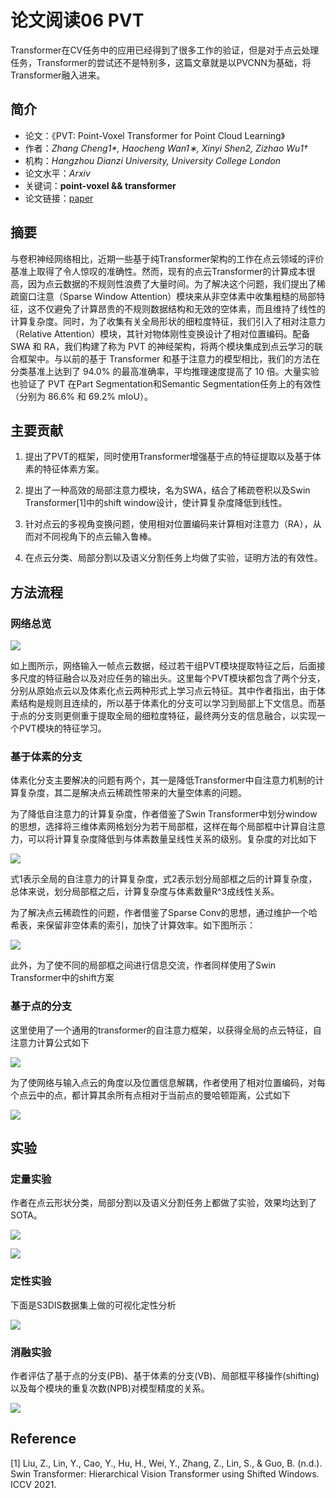 # 论文阅读06 PVT


Transformer在CV任务中的应用已经得到了很多工作的验证，但是对于点云处理任务，Transformer的尝试还不是特别多，这篇文章就是以PVCNN为基础，将Transformer融入进来。

<!--more-->

## 简介

-   论文：《PVT: Point-Voxel Transformer for Point Cloud Learning》
-   作者：_Zhang Cheng1*, Haocheng Wan1∗, Xinyi Shen2, Zizhao Wu1†_
-   机构：_Hangzhou Dianzi University, University College London_
-   论文水平：_Arxiv_
-   关键词：**point-voxel && transformer**
-   论文链接：[paper](https://arxiv.org/abs/2108.06076) 

## 摘要

与卷积神经网络相比，近期一些基于纯Transformer架构的工作在点云领域的评价基准上取得了令人惊叹的准确性。然而，现有的点云Transformer的计算成本很高，因为点云数据的不规则性浪费了大量时间。为了解决这个问题，我们提出了稀疏窗口注意（Sparse Window Attention）模块来从非空体素中收集粗糙的局部特征，这不仅避免了计算昂贵的不规则数据结构和无效的空体素，而且维持了线性的计算复杂度。同时，为了收集有关全局形状的细粒度特征，我们引入了相对注意力（Relative Attention）模块，其针对物体刚性变换设计了相对位置编码。配备 SWA 和 RA，我们构建了称为 PVT 的神经架构，将两个模块集成到点云学习的联合框架中。与以前的基于 Transformer 和基于注意力的模型相比，我们的方法在分类基准上达到了 94.0% 的最高准确率，平均推理速度提高了 10 倍。大量实验也验证了 PVT 在Part Segmentation和Semantic Segmentation任务上的有效性（分别为 86.6% 和 69.2% mIoU）。

## 主要贡献

1.  提出了PVT的框架，同时使用Transformer增强基于点的特征提取以及基于体素的特征体素方案。
    
2.  提出了一种高效的局部注意力模块，名为SWA，结合了稀疏卷积以及Swin Transformer[1]中的shift window设计，使计算复杂度降低到线性。
    
3.  针对点云的多视角变换问题，使用相对位置编码来计算相对注意力（RA），从而对不同视角下的点云输入鲁棒。
    
4.  在点云分类、局部分割以及语义分割任务上均做了实验，证明方法的有效性。

## 方法流程

### 网络总览


![](https://pictures-1309138036.cos.ap-nanjing.myqcloud.com/img/20220323195226.png)

如上图所示，网络输入一帧点云数据，经过若干组PVT模块提取特征之后，后面接多尺度的特征融合以及对应任务的输出头。这里每个PVT模块都包含了两个分支，分别从原始点云以及体素化点云两种形式上学习点云特征。其中作者指出，由于体素结构是规则且连续的，所以基于体素化的分支可以学习到局部上下文信息。而基于点的分支则更侧重于提取全局的细粒度特征，最终两分支的信息融合，以实现一个PVT模块的特征学习。

### 基于体素的分支

体素化分支主要解决的问题有两个，其一是降低Transformer中自注意力机制的计算复杂度，其二是解决点云稀疏性带来的大量空体素的问题。  

为了降低自注意力的计算复杂度，作者借鉴了Swin Transformer中划分window的思想，选择将三维体素网格划分为若干局部框，这样在每个局部框中计算自注意力，可以将计算复杂度降低到与体素数量呈线性关系的级别。复杂度的对比如下

![](https://pictures-1309138036.cos.ap-nanjing.myqcloud.com/img/20220323195416.png)

式1表示全局的自注意力的计算复杂度，式2表示划分局部框之后的计算复杂度，总体来说，划分局部框之后，计算复杂度与体素数量R^3成线性关系。

为了解决点云稀疏性的问题，作者借鉴了Sparse Conv的思想，通过维护一个哈希表，来保留非空体素的索引，加快了计算效率。如下图所示：

![](https://pictures-1309138036.cos.ap-nanjing.myqcloud.com/img/20220323195431.png)

此外，为了使不同的局部框之间进行信息交流，作者同样使用了Swin Transformer中的shift方案

### 基于点的分支

这里使用了一个通用的transformer的自注意力框架，以获得全局的点云特征，自注意力计算公式如下

![](https://pictures-1309138036.cos.ap-nanjing.myqcloud.com/img/20220323195537.png)

为了使网络与输入点云的角度以及位置信息解耦，作者使用了相对位置编码，对每个点云中的点，都计算其余所有点相对于当前点的曼哈顿距离，公式如下

![](https://pictures-1309138036.cos.ap-nanjing.myqcloud.com/img/20220323195600.png)

## 实验

### 定量实验

作者在点云形状分类，局部分割以及语义分割任务上都做了实验，效果均达到了SOTA。

![](https://pictures-1309138036.cos.ap-nanjing.myqcloud.com/img/20220323195647.png)

![](https://pictures-1309138036.cos.ap-nanjing.myqcloud.com/img/20220323195737.png)

### 定性实验

下面是S3DIS数据集上做的可视化定性分析

![](https://pictures-1309138036.cos.ap-nanjing.myqcloud.com/img/20220323195809.png)

### 消融实验

作者评估了基于点的分支(PB)、基于体素的分支(VB)、局部框平移操作(shifting)以及每个模块的重复次数(NPB)对模型精度的关系。

![](https://pictures-1309138036.cos.ap-nanjing.myqcloud.com/img/20220323195852.png)

## Reference

[1] Liu, Z., Lin, Y., Cao, Y., Hu, H., Wei, Y., Zhang, Z., Lin, S., & Guo, B. (n.d.). Swin Transformer: Hierarchical Vision Transformer using Shifted Windows. ICCV 2021.
